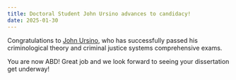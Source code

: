 ```yaml
---
title: Doctoral Student John Ursino advances to candidacy!
date: 2025-01-30
---
```


Congratulations to [John Ursino](https://arcorrectionslab.org/author/john-ursino/), who has successfully passed his criminological theory and criminal justice systems comprehensive exams. 

You are now ABD! Great job and we look forward to seeing your dissertation get underway!

<!--more-->
